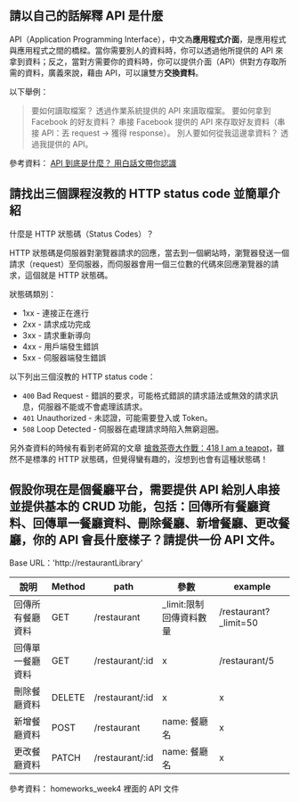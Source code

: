 ## 請以自己的話解釋 API 是什麼
API（Application Programming Interface），中文為**應用程式介面**，是應用程式與應用程式之間的橋樑。當你需要別人的資料時，你可以透過他所提供的 API 來拿到資料；反之，當對方需要你的資料時，你可以提供介面（API）供對方存取所需的資料，廣義來說，藉由 API，可以讓雙方**交換資料**。

以下舉例：

> 要如何讀取檔案？ 透過作業系統提供的 API 來讀取檔案。
> 要如何拿到 Facebook 的好友資料？ 串接 Facebook 提供的 API 來存取好友資料（串接 API：丟 request -> 獲得 response）。
> 別人要如何從我這邊拿資料？ 透過我提供的 API。

參考資料：
[API 到底是什麼？ 用白話文帶你認識](https://medium.com/codingbar/api-%E5%88%B0%E5%BA%95%E6%98%AF%E4%BB%80%E9%BA%BC-%E7%94%A8%E7%99%BD%E8%A9%B1%E6%96%87%E5%B8%B6%E4%BD%A0%E8%AA%8D%E8%AD%98-95f65a9cfc33)


## 請找出三個課程沒教的 HTTP status code 並簡單介紹

什麼是 HTTP 狀態碼（Status Codes）？

HTTP 狀態碼是伺服器對瀏覽器請求的回應，當去到一個網站時，瀏覽器發送一個請求（request）至伺服器，而伺服器會用一個三位數的代碼來回應瀏覽器的請求，這個就是 HTTP 狀態碼。

狀態碼類別：
* 1xx - 連接正在進行
* 2xx - 請求成功完成
* 3xx - 請求重新導向
* 4xx - 用戶端發生錯誤
* 5xx - 伺服器端發生錯誤

以下列出三個沒教的 HTTP status code：

* `400` Bad Request - 錯誤的要求，可能格式錯誤的請求語法或無效的請求訊息，伺服器不能或不會處理該請求。
* `401` Unauthorized - 未認證，可能需要登入或 Token。
* `508` Loop Detected - 伺服器在處理請求時陷入無窮迴圈。

另外查資料的時候有看到老師寫的文章 [搶救茶壺大作戰：418 I am a teapot](https://blog.techbridge.cc/2019/06/15/iam-a-teapot-418/)，雖然不是標準的 HTTP 狀態碼，但覺得蠻有趣的，沒想到也會有這種狀態碼！


## 假設你現在是個餐廳平台，需要提供 API 給別人串接並提供基本的 CRUD 功能，包括：回傳所有餐廳資料、回傳單一餐廳資料、刪除餐廳、新增餐廳、更改餐廳，你的 API 會長什麼樣子？請提供一份 API 文件。

Base URL：'http://restaurantLibrary'

| 說明           | Method   | path          | 參數                  | example
| --------      | -------- | --------       | --------             | -------- |
| 回傳所有餐廳資料 | GET      | /restaurant    | _limit:限制回傳資料數量 | /restaurant?_limit=50    |
| 回傳單一餐廳資料 | GET      | /restaurant/:id| x                    | /restaurant/5   |
| 刪除餐廳資料    | DELETE   | /restaurant/:id| x                    | x        |
| 新增餐廳資料    | POST     | /restaurant    | name: 餐廳名          | x        |
| 更改餐廳資料    | PATCH    | /restaurant/:id| name: 餐廳名          | x        |


參考資料：
homeworks_week4 裡面的 API 文件 
